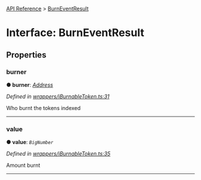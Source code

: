 [API Reference](../README.md) > [BurnEventResult](../interfaces/BurnEventResult.md)



# Interface: BurnEventResult


## Properties
<a id="burner"></a>

###  burner

**●  burner**:  *[Address](../#Address)* 

*Defined in [wrappers/iBurnableToken.ts:31](https://github.com/daostack/arc.js/blob/f343aa24/lib/wrappers/iBurnableToken.ts#L31)*



Who burnt the tokens indexed




___

<a id="value"></a>

###  value

**●  value**:  *`BigNumber`* 

*Defined in [wrappers/iBurnableToken.ts:35](https://github.com/daostack/arc.js/blob/f343aa24/lib/wrappers/iBurnableToken.ts#L35)*



Amount burnt




___


